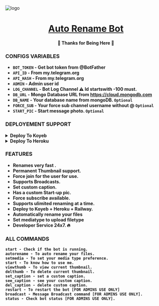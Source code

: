 <img src="https://graph.org/file/4b306f4b15c23a8f22e58.jpg" alt="logo" target="/blank">

<h1 align="center">
 <b><a href="https://t.me/autorenamexbot" target="/blank"> Auto Rename Bot </a></>
</h1>

<p align="center">🩵 Thanks for Being Here 🩵</p>


### CONFIGS VARIABLES

* `BOT_TOKEN`  - Get bot token from @BotFather
* `API_ID` - From my.telegram.org
* `API_HASH` - From my.telegram.org
* `ADMIN` - Admin user id
* `LOG_CHANNEL` - Bot Log Channel ⚠️ Id startswith -100 must.
* `DB_URL`  - Mongo Database URL from https://cloud.mongodb.com
* `DB_NAME`  - Your database name from mongoDB. `Optional`
* `FORCE_SUB` - Your force sub channel username without @ `Optional`
* `START_PIC` - Start message photo. `Optional`



### DEPLOYEMENT SUPPORT

<details><summary>Deploy To Koyeb</summary>
<p>
<br>                 
<a target="/blank" href="https://app.koyeb.com/deploy?type=git&repository=github.com/JishuDeveloper/Auto-Rename-Bot&branch=main&name=auto-rename-bot" >
  <img src="https://www.koyeb.com/static/images/deploy/button.svg" alt="Deploy">
</a>
</p>
</details>

<details><summary>Deploy To Heroku</summary>
<p>
<br>
<a href="https://heroku.com/deploy?template=https://github.com/JishuDeveloper/Auto-Rename-Bot">
  <img src="https://www.herokucdn.com/deploy/button.svg" alt="Deploy">
</a>
</p>
</details>





### FEATURES
 - Renames very fast .
 - Permanent Thumbnail support.
 - Force join for the user for use.
 - Supports Broadcasts.
 - Set custom caption.
 - Has a custom Start-up pic.
 - Force subscribe available.
 - Supports ulimited renaming at a time.
 - Deploy to Koyeb + Heroku + Railway.
 - Automatically rename your files
 - Set mediatype to upload filetype
 - Developer Service 24x7. 🔥



### ALL COMMANDS

```
start - Check if the bot is running.
autorename - To auto rename your files.
setmedia - To set your media type preference.
start - To know how to use me.
viewthumb - To view current thumbnail.
delthumb - To delete current thumbnail.
set_caption - set a custom caption.
see_caption - see your custom caption.
del_caption - delete custom caption.
restart - To restart the bot [FOR ADMINS USE ONLY]
broadcast - Message Broadcast command [FOR ADMINS USE ONLY].
status - Check bot status [FOR ADMINS USE ONLY].
```
